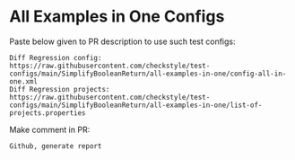 # All Examples in One Configs
Paste below given to PR description to use such test configs:
```
Diff Regression config: https://raw.githubusercontent.com/checkstyle/test-configs/main/SimplifyBooleanReturn/all-examples-in-one/config-all-in-one.xml
Diff Regression projects: https://raw.githubusercontent.com/checkstyle/test-configs/main/SimplifyBooleanReturn/all-examples-in-one/list-of-projects.properties
```
Make comment in PR:
```
Github, generate report
```
